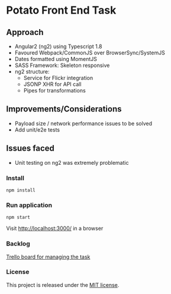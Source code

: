 # Potato Front End Task

## Approach

- Angular2 (ng2) using Typescript 1.8
- Favoured Webpack/CommonJS over BrowserSync/SystemJS
- Dates formatted using MomentJS
- SASS Framework: Skeleton responsive
- ng2 structure:
    - Service for Flickr integration
    - JSONP XHR for API call
    - Pipes for transformations

## Improvements/Considerations

- Payload size / network performance issues to be solved
- Add unit/e2e tests

## Issues faced

- Unit testing on ng2 was extremely problematic

### Install
`npm install`

### Run application
`npm start`

Visit [http://localhost:3000/](http://localhost:3000/) in a browser 

### Backlog

[Trello board for managing the task](https://trello.com/b/Q1PtidFs/potato-front-end-task)

### License
This project is released under the [MIT license](https://github.com/nijk/potato-front-end-task/blob/master/LICENSE).
